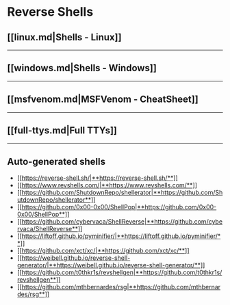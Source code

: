 # Reverse Shells


## [[linux.md|Shells - Linux]]

---

## [[windows.md|Shells - Windows]]

---

## [[msfvenom.md|MSFVenom - CheatSheet]]

---

## [[full-ttys.md|Full TTYs]]

---

## Auto-generated shells

- [[https://reverse-shell.sh/|**https://reverse-shell.sh/**]]
- [[https://www.revshells.com/|**https://www.revshells.com/**]]
- [[https://github.com/ShutdownRepo/shellerator|**https://github.com/ShutdownRepo/shellerator**]]
- [[https://github.com/0x00-0x00/ShellPop|**https://github.com/0x00-0x00/ShellPop**]]
- [[https://github.com/cybervaca/ShellReverse|**https://github.com/cybervaca/ShellReverse**]]
- [[https://liftoff.github.io/pyminifier/|**https://liftoff.github.io/pyminifier/**]]
- [[https://github.com/xct/xc/|**https://github.com/xct/xc/**]]
- [[https://weibell.github.io/reverse-shell-generator/|**https://weibell.github.io/reverse-shell-generator/**]]
- [[https://github.com/t0thkr1s/revshellgen|**https://github.com/t0thkr1s/revshellgen**]]
- [[https://github.com/mthbernardes/rsg|**https://github.com/mthbernardes/rsg**]]



